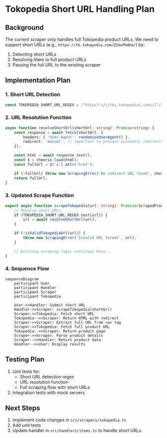 # Tokopedia Short URL Handling Plan

## Background

The current scraper only handles full Tokopedia product URLs. We need to support short URLs (e.g., `https://tk.tokopedia.com/ZSkePH4he/`) by:

1. Detecting short URLs
2. Resolving them to full product URLs
3. Passing the full URL to the existing scraper

## Implementation Plan

### 1. Short URL Detection

```ts
const TOKOPEDIA_SHORT_URL_REGEX = /^https?:\/\/tk\.tokopedia\.com\/[^/]+/i;
```

### 2. URL Resolution Function

```ts
async function resolveShortUrl(shortUrl: string): Promise<string> {
	const response = await fetch(shortUrl, {
		headers: { 'User-Agent': randomizeUserAgent() },
		redirect: 'manual', // Important to prevent automatic redirects
	});

	const html = await response.text();
	const $ = cheerio.load(html);
	const fullUrl = $('a').attr('href');

	if (!fullUrl) throw new ScrapingError('No redirect URL found', shortUrl);
	return fullUrl;
}
```

### 3. Updated Scrape Function

```ts
export async function scrapeTokopedia(url: string): Promise<ScrapedProduct> {
	// Resolve short URLs
	if (TOKOPEDIA_SHORT_URL_REGEX.test(url)) {
		url = await resolveShortUrl(url);
	}

	if (!isValidTokopediaUrl(url)) {
		throw new ScrapingError('Invalid URL format', url);
	}

	// Existing scraping logic continues here...
}
```

### 4. Sequence Flow

```mermaid
sequenceDiagram
    participant User
    participant Handler
    participant Scraper
    participant Tokopedia

    User->>Handler: Submit short URL
    Handler->>Scraper: scrapeTokopedia(shortUrl)
    Scraper->>Tokopedia: Fetch short URL
    Tokopedia-->>Scraper: Return HTML with redirect
    Scraper->>Scraper: Extract full URL from <a> tag
    Scraper->>Tokopedia: Fetch full product URL
    Tokopedia-->>Scraper: Return product page
    Scraper->>Scraper: Parse product details
    Scraper-->>Handler: Return product data
    Handler-->>User: Display results
```

## Testing Plan

1. Unit tests for:
   - Short URL detection regex
   - URL resolution function
   - Full scraping flow with short URLs
2. Integration tests with mock servers

## Next Steps

1. Implement code changes in `src/scrapers/tokopedia.ts`
2. Add unit tests
3. Update handler in `src/handlers/items.ts` to handle short URLs
